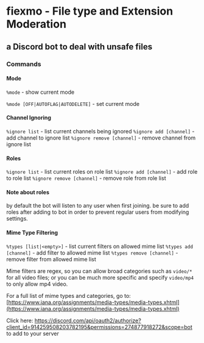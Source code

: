 # fiexmo - File type and Extension Moderation

## a Discord bot to deal with unsafe files

### Commands

#### Mode
`%mode` - show current mode

`%mode [OFF|AUTOFLAG|AUTODELETE]` - set current mode

#### Channel Ignoring
`%ignore list` - list current channels being ignored
`%ignore add [channel]` - add channel to ignore list
`%ignore remove [channel]` - remove channel from ignore list

#### Roles
`%ignore list` - list current roles on role list
`%ignore add [channel]` - add role to role list
`%ignore remove [channel]` - remove role from role list

#### Note about roles

by default the bot will listen to any user when first joining.
be sure to add roles after adding to bot in order to prevent regular
users from modifying settings.

#### Mime Type Filtering
`%types [list|<empty>]` - list current filters on allowed mime list
`%types add [channel]` - add filter to allowed mime list
`%types remove [channel]` - remove filter from allowed mime list

Mime filters are regex, so you can allow broad categories such as `video/*` for all video files; 
or you can be much more specific and specify `video/mp4` to only allow mp4 video.

For a full list of mime types and categories, go to: [https://www.iana.org/assignments/media-types/media-types.xhtml](https://www.iana.org/assignments/media-types/media-types.xhtml)

Click here: https://discord.com/api/oauth2/authorize?client_id=914259508203782195&permissions=274877918272&scope=bot to add to your server
